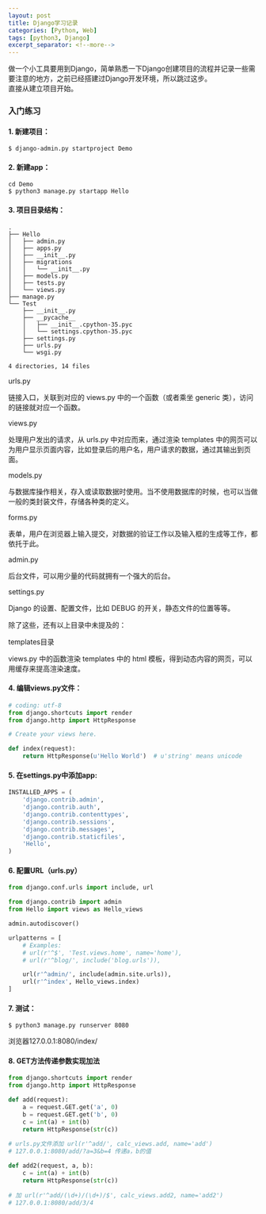 ```yaml
---
layout: post
title: Django学习记录
categories: [Python, Web]
tags: [python3, Django]
excerpt_separator: <!--more-->
---
```


做一个小工具要用到Django，简单熟悉一下Django创建项目的流程并记录一些需要注意的地方，之前已经搭建过Django开发环境，所以跳过这步。  
直接从建立项目开始。

<!--more-->

### 入门练习

#### 1. 新建项目：
```
$ django-admin.py startproject Demo
```

#### 2. 新建app：
```
cd Demo
$ python3 manage.py startapp Hello
```

#### 3. 项目目录结构：
```
.
├── Hello
│   ├── admin.py
│   ├── apps.py
│   ├── __init__.py
│   ├── migrations
│   │   └── __init__.py
│   ├── models.py
│   ├── tests.py
│   └── views.py
├── manage.py
└── Test
    ├── __init__.py
    ├── __pycache__
    │   ├── __init__.cpython-35.pyc
    │   └── settings.cpython-35.pyc
    ├── settings.py
    ├── urls.py
    └── wsgi.py

4 directories, 14 files

```
> 
urls.py

链接入口，关联到对应的 views.py 中的一个函数（或者乘坐 generic 类），访问的链接就对应一个函数。

views.py

处理用户发出的请求，从 urls.py 中对应而来，通过渲染 templates 中的网页可以为用户显示页面内容，比如登录后的用户名，用户请求的数据，通过其输出到页面。

models.py

与数据库操作相关，存入或读取数据时使用。当不使用数据库的时候，也可以当做一般的类封装文件，存储各种类的定义。

forms.py

表单，用户在浏览器上输入提交，对数据的验证工作以及输入框的生成等工作，都依托于此。

admin.py

后台文件，可以用少量的代码就拥有一个强大的后台。

settings.py

Django 的设置、配置文件，比如 DEBUG 的开关，静态文件的位置等等。

除了这些，还有以上目录中未提及的：

templates目录

views.py 中的函数渲染 templates 中的 html 模板，得到动态内容的网页，可以用缓存来提高渲染速度。



#### 4. 编辑views.py文件：
``` python
# coding: utf-8
from django.shortcuts import render
from django.http import HttpResponse

# Create your views here.

def index(request):
    return HttpResponse(u'Hello World')  # u'string' means unicode
```

#### 5. 在settings.py中添加app:
``` python
INSTALLED_APPS = (
    'django.contrib.admin',
    'django.contrib.auth',
    'django.contrib.contenttypes',
    'django.contrib.sessions',
    'django.contrib.messages',
    'django.contrib.staticfiles',
    'Hello',
)
```

#### 6. 配置URL（urls.py）
``` python
from django.conf.urls import include, url

from django.contrib import admin
from Hello import views as Hello_views

admin.autodiscover()

urlpatterns = [
    # Examples:
    # url(r'^$', 'Test.views.home', name='home'),
    # url(r'^blog/', include('blog.urls')),

    url(r'^admin/', include(admin.site.urls)),
    url(r'^index', Hello_views.index)
]
```

#### 7. 测试：
```
$ python3 manage.py runserver 8080
```

浏览器127.0.0.1:8080/index/


#### 8. GET方法传递参数实现加法
``` python
from django.shortcuts import render
from django.http import HttpResponse

def add(request):
    a = request.GET.get('a', 0)
    b = request.GET.get('b', 0)
    c = int(a) + int(b)
    return HttpResponse(str(c))
	
# urls.py文件添加 url(r'^add/', calc_views.add, name='add')
# 127.0.0.1:8080/add/?a=3&b=4 传递a，b的值

def add2(request, a, b):
    c = int(a) + int(b)
    return HttpResponse(str(c))
	
# 加 url(r'^add/(\d+)/(\d+)/$', calc_views.add2, name='add2')
# 127.0.0.1:8080/add/3/4 
	
```
